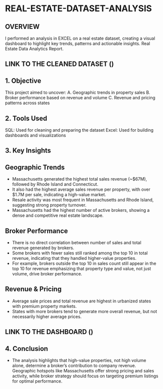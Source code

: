 # REAL-ESTATE-DATASET-ANALYSIS
## OVERVIEW
I performed an analysis in EXCEL on a real estate dataset, creating a visual dashboard to highlight key trends, patterns and actionable insights. 
Real Estate Data Analytics Report.
## LINK TO THE CLEANED DATASET ()

## 1. Objective
This project aimed to uncover:
A.	Geographic trends in property sales
B.	Broker performance based on revenue and volume
C.	Revenue and pricing patterns across states

## 2. Tools Used
SQL: Used for cleaning and preparing the dataset
Excel: Used for building dashboards and visualizations

## 3. Key Insights
## Geographic Trends
-	Massachusetts generated the highest total sales revenue (~$67M), followed by Rhode Island and Connecticut.
-	It also had the highest average sales revenue per property, with over $1.7M per sale, indicating a high-value market.
-	Resale activity was most frequent in Massachusetts and Rhode Island, suggesting strong property turnover.
-	Massachusetts had the highest number of active brokers, showing a dense and competitive real estate landscape.


## Broker Performance
-	There is no direct correlation between number of sales and total revenue generated by brokers.
-	Some brokers with fewer sales still ranked among the top 10 in total revenue, indicating that they handled higher-value properties.
-	For example, brokers outside the top 10 in sales count still appear in the top 10 for revenue   emphasizing that property type and value, not just volume, drive broker performance.


## Revenue & Pricing

-	Average sale prices and total revenue are highest in urbanized states with premium property markets.
-	States with more brokers tend to generate more overall revenue, but not necessarily higher average prices.

## LINK TO THE DASHBOARD ()
## 4. Conclusion

-	The analysis highlights that high-value properties, not high volume alone, determine a broker’s contribution to company revenue. Geographic hotspots like Massachusetts offer strong pricing and sales activity, while broker strategy should focus on targeting premium listings for optimal performance.
